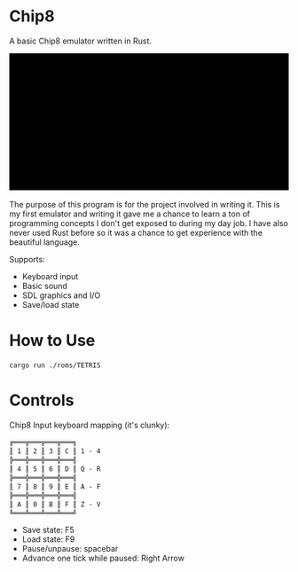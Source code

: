 # Chip8

A basic Chip8 emulator written in Rust.

![example](./space.gif)

The purpose of this program is for the project involved in writing it. This is my first emulator and writing it gave me a chance to learn a ton of programming concepts I don't get exposed to during my day job.  I have also never used Rust before so it was a chance to get experience with the beautiful language.

Supports:
- Keyboard input
- Basic sound
- SDL graphics and I/O
- Save/load state



# How to Use

```
cargo run ./roms/TETRIS
```

# Controls
Chip8 Input keyboard mapping (it's clunky):
 ```
 ╔═══╦═══╦═══╦═══╗
 ║ 1 ║ 2 ║ 3 ║ C ║ 1 - 4
 ╠═══╬═══╬═══╬═══╣
 ║ 4 ║ 5 ║ 6 ║ D ║ Q - R
 ╠═══╬═══╬═══╬═══╣
 ║ 7 ║ 8 ║ 9 ║ E ║ A - F
 ╠═══╬═══╬═══╬═══╣
 ║ A ║ 0 ║ B ║ F ║ Z - V
 ╚═══╩═══╩═══╩═══╝
 ```

- Save state: F5
- Load state: F9
- Pause/unpause: spacebar
- Advance one tick while paused: Right Arrow
